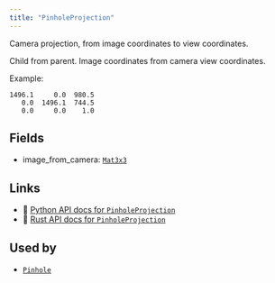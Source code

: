 ```yaml
---
title: "PinholeProjection"
---
```


Camera projection, from image coordinates to view coordinates.

Child from parent.
Image coordinates from camera view coordinates.

Example:
```text
1496.1     0.0  980.5
   0.0  1496.1  744.5
   0.0     0.0    1.0
```

## Fields

* image_from_camera: [`Mat3x3`](../datatypes/mat3x3.md)

## Links
 * 🐍 [Python API docs for `PinholeProjection`](https://ref.rerun.io/docs/python/HEAD/package/rerun/components/pinhole_projection/)
 * 🦀 [Rust API docs for `PinholeProjection`](https://docs.rs/rerun/0.9.0-alpha.6/rerun/components/struct.PinholeProjection.html)


## Used by

* [`Pinhole`](../archetypes/pinhole.md)
